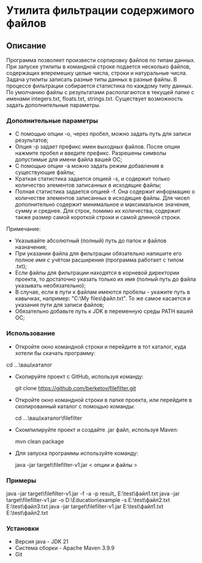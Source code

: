 # Утилита фильтрации содержимого файлов

## Описание
Программа позволяет произвести сортировку файлов по типам данных. При запуске утилиты в командной строке подается несколько файлов, содержащих вперемешку целые числа, строки и натуральные числа. Задача утилиты записать разные типы данных в разные файлы. В процессе фильтрации собирается статистика по каждому типу данных. По умолчанию файлы с результатами располагаются в текущей папке с именами integers.txt, floats.txt, strings.txt. Существует возможность задать дополнительные параметры.

### Дополнительные параметры
* С помощью опции -o, через пробел, можно задать путь для записи результатов;
* Опция -p задает префикс имен выходных файлов. После опции нажмите пробел и введите префикс. Разрешены символы допустимые для имени файла вашей ОС;
* С помощью опции -a можно задать режим добавления в существующие файлы;
* Краткая статистика задается опцией -s, и содержит только количество элементов записанных в исходящие файлы;
* Полная статистика задается опцией -f. Она содержит информацию о количестве элементов записанных в исходящие файлы. Для чисел дополнительно содержит минимальное и максимальное значения, сумму и среднее. Для строк, помимо их количества, содержит также размер самой короткой строки и самой длинной строки.

Примечание:
- Указывайте абсолютный (полный) путь до папок и файлов назначения;
- При указании файла для фильтрации обязательно напишите его полное имя с учётом расширения (программа работает с типом .txt);
- Если файлы для фильтрации находятся в корневой директории проекта, то достаточно указать только их имя (полный путь до файла указывать необязательно);
- В случае, если в пути к файлам имеются пробелы - укажите путь в кавычках, например: "C:\My files\файл.txt". То же самое касается и указания пути для записи файлов;
- Обязательно добавьте путь к JDK в переменную среды PATH вашей ОС;

### Использование
* Откройте окно командной строки и перейдите в тот каталог, куда хотели бы скачать программу:

cd ...\ваш\каталог

* Скопируйте проект с GitHub, используя команду:

   git clone https://github.com/berketov/filefilter.git

* Откройте окно командной строки в папке проекта, или перейдите в скопированный каталог с помощью команды:

   cd ...\ваш\каталог\filefilter

* Скомпилируйте проект и создайте .jar файл, используя Maven:

   mvn clean package

* Для запуска программы используйте команду:

   java -jar target\filefilter-v1.jar < опции и файлы >
   
### Примеры

   java -jar target\filefilter-v1.jar -f -a -p result_ E:\test\файл1.txt
   java -jar target\filefilter-v1.jar -o D:\Education\example -s E:\test\файл2.txt E:\test\файл3.txt 
   java -jar target\filefilter-v1.jar E:\test\файл1.txt E:\test\файл2.txt

### Установки
- Версия java - JDK 21
- Система сборки - Apache Maven 3.9.9
- Git
